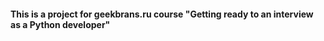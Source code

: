 #### This is a project for geekbrans.ru course "Getting ready to an interview as a Python developer"